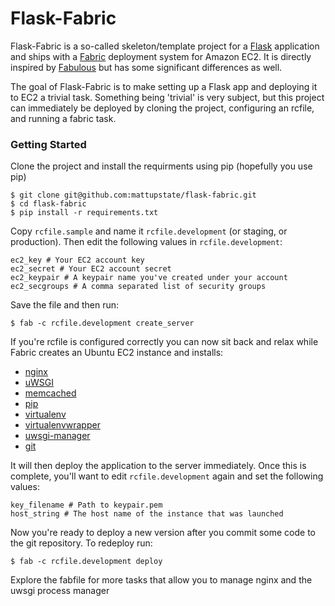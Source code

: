 # Flask-Fabric
Flask-Fabric is a so-called skeleton/template project for a [Flask](http://flask.pocoo.org) application and ships with a [Fabric](http://www.fabfile.org) deployment system for Amazon EC2. It is directly inspired by [Fabulous](https://github.com/gcollazo/Fabulous) but has some significant differences as well.

The goal of Flask-Fabric is to make setting up a Flask app and deploying it to EC2 a trivial task. Something being 'trivial' is very subject, but this project can immediately be deployed by cloning the project, configuring an rcfile, and running a fabric task.

### Getting Started
Clone the project and install the requirments using pip (hopefully you use pip)

    $ git clone git@github.com:mattupstate/flask-fabric.git
    $ cd flask-fabric
    $ pip install -r requirements.txt

Copy `rcfile.sample` and name it `rcfile.development` (or staging, or production). Then edit the following values in `rcfile.development`:

    ec2_key # Your EC2 account key
    ec2_secret # Your EC2 account secret
    ec2_keypair # A keypair name you've created under your account
    ec2_secgroups # A comma separated list of security groups

Save the file and then run:

    $ fab -c rcfile.development create_server

If you're rcfile is configured correctly you can now sit back and relax while Fabric creates an Ubuntu EC2 instance and installs:

* [nginx](http://wiki.nginx.org/)
* [uWSGI](http://projects.unbit.it/uwsgi/)
* [memcached](http://memcached.org/)
* [pip](http://www.pip-installer.org/)
* [virtualenv](http://www.virtualenv.org/)
* [virtualenvwrapper](http://www.doughellmann.com/projects/virtualenvwrapper/)
* [uwsgi-manager](https://github.com/mattupstate/uWSGI-Manager)
* [git](http://git-scm.com/)
    
It will then deploy the application to the server immediately. Once this is complete, you'll want to edit `rcfile.development` again and set the following values:

    key_filename # Path to keypair.pem
    host_string # The host name of the instance that was launched

Now you're ready to deploy a new version after you commit some code to the git repository. To redeploy run:

    $ fab -c rcfile.development deploy

Explore the fabfile for more tasks that allow you to manage nginx and the uwsgi process manager